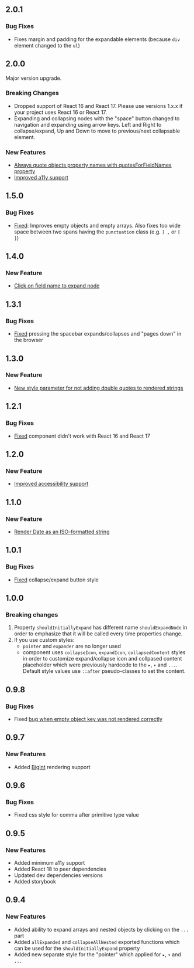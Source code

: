 ## 2.0.1

### Bug Fixes

- Fixes margin and padding for the expandable elements (because `div` element changed to the `ul`)

## 2.0.0

Major version upgrade.

### Breaking Changes

- Dropped support of React 16 and React 17. Please use versions 1.x.x if your project uses React 16 or React 17.
- Expanding and collapsing nodes with the "space" button changed to navigation and expanding using arrow keys. Left and Right to collapse/expand, Up and Down to move to previous/next collapsable element.

### New Features

- [Always quote objects property names with quotesForFieldNames property](https://github.com/AnyRoad/react-json-view-lite/pull/31)
- [Improved a11y support](https://github.com/AnyRoad/react-json-view-lite/pull/32)

## 1.5.0

### Bug Fixes

- [Fixed](https://github.com/AnyRoad/react-json-view-lite/issues/28): Improves empty objects and empty arrays. Also fixes too wide space between two spans having the `punctuation` class (e.g. `] ,` or `[  ]`)

## 1.4.0

### New Feature

- [Click on field name to expand node](https://github.com/AnyRoad/react-json-view-lite/pull/27)

## 1.3.1

### Bug Fixes

- [Fixed](https://github.com/AnyRoad/react-json-view-lite/issues/24) pressing the spacebar expands/collapses and "pages down" in the browser

## 1.3.0

### New Feature

- [New style parameter for not adding double quotes to rendered strings](https://github.com/AnyRoad/react-json-view-lite/issues/22)

## 1.2.1

### Bug Fixes

- [Fixed](https://github.com/AnyRoad/react-json-view-lite/issues/20) component didn't work with React 16 and React 17

## 1.2.0

### New Feature

- [Improved accessibility support](https://github.com/AnyRoad/react-json-view-lite/pull/16)

## 1.1.0

### New Feature

- [Render Date as an ISO-formatted string](https://github.com/AnyRoad/react-json-view-lite/pull/13)

## 1.0.1

### Bug Fixes

- [Fixed](https://github.com/AnyRoad/react-json-view-lite/pull/14) collapse/expand button style

## 1.0.0

### Breaking changes

1. Property `shouldInitiallyExpand` has different name `shouldExpandNode` in order to emphasize that it will be called every time properties change.
2. If you use custom styles:
   - `pointer` and `expander` are no longer used
   - component uses `collapseIcon`, `expandIcon`, `collapsedContent` styles in order to customize expand/collapse icon and collpased content placeholder which were previously hardcode to the `▸`, `▾` and `...`.
     Default style values use `::after` pseudo-classes to set the content.

## 0.9.8

### Bug Fixes

- Fixed [bug when empty object key was not rendered correctly](https://github.com/AnyRoad/react-json-view-lite/issues/9)

## 0.9.7

### New Features

- Added [BigInt](https://developer.mozilla.org/en-US/docs/Web/JavaScript/Reference/Global_Objects/BigInt) rendering support

## 0.9.6

### Bug Fixes

- Fixed css style for comma after primitive type value

## 0.9.5

### New Features

- Added minimum a11y support
- Added React 18 to peer dependencies
- Updated dev dependencies versions
- Added storybook

## 0.9.4

### New Features

- Added ability to expand arrays and nested objects by clicking on the `...` part
- Added `allExpanded` and `collapseAllNested` exported functions which can be used for the `shouldInitiallyExpand` property
- Added new separate style for the "pointer" which applied for `▸`, `▾` and `...`
